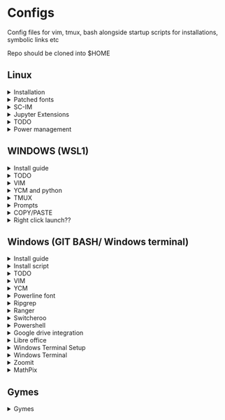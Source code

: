 Configs
=====================================================

Config files for vim, tmux, bash alongside startup scripts for
installations, symbolic links etc

Repo should be cloned into $HOME

Linux
-----------------------------------------------------
<details>
  <summary>Installation</summary>

### Installation

2. sudo apt install git 
3. Update ssh key [tutorial](https://help.github.com/articles/generating-a-new-ssh-key-and-adding-it-to-the-ssh-agent/)
    ```bash
    sudo apt install xclip
    cat /dev/zero | ssh-keygen -t ed25519 -C "hcollins345@gmail.com"
    git config --global user.email "hcollins345@gmail.com"
    git config --global user.name "hcollins345" 
    sudo apt install xclip
    xclip < ~/.ssh/id_ed25519.pub
    ```
    1. Paste clipboard into https://github.com/settings/ssh/new
4. git clone dotfiles
    ```bash
    git clone git@github.com:hcollins345/dotfiles.git
    ```
5. ./linux_startup/startup.sh
8. in usr/share/vim/vim80/syntax/tex.vim find the TexNewMathZone parts and add 
      call TexNewMathZone("E","align",1)

</details>
<details>
<summary>Patched fonts</summary>

### Adding patched fonts
https://github.com/ryanoasis/nerd-fonts#option-6-ad-hoc-curl-download
```bash
mkdir -p ~/.local/share/fonts
cd ~/.local/share/fonts && curl -fLo "Droid Sans Mono for Powerline Nerd Font Complete.otf" https://github.com/ryanoasis/nerd-fonts/raw/master/patched-fonts/DroidSansMono/complete/Droid%20Sans%20Mono%20Nerd%20Font%20Complete.otf
```
</details>
<details>
<summary>SC-IM</summary>

### SC-IM
https://github.com/andmarti1424/sc-im/wiki/Ubuntu-with-XLSX-import-&-export

```bash
sudo apt-get install -y bison libncurses5-dev libncursesw5-dev libxml2-dev libzip-dev gnuplot
git clone https://github.com/jmcnamara/libxlsxwriter.git
cd libxlsxwriter/
make
sudo make install
```
```bash
sudo ldconfig
cd ..
git clone https://github.com/andmarti1424/sc-im.git
cd sc-im/src
make
sudo make install
```
</details>
<details>
<summary>Jupyter Extensions</summary>
                              
### Jupyter Extensions:

https://github.com/lambdalisue/jupyter-vim-binding/wiki/Installation
``` {bash}
conda install jupyter_contrib_nbextensions
jupyter nbextensions_configurator enable --user

# You may need the following to create the directoy
mkdir -p $(jupyter --data-dir)/nbextensions
# Now clone the repository
cd $(jupyter --data-dir)/nbextensions
git clone https://github.com/lambdalisue/jupyter-vim-binding vim_binding
chmod -R go-w vim_binding

jupyter nbextension enable vim_binding/vim_binding
```
</details>
<details>
<summary>TODO</summary>

### TODO
- [x] Run :PluginInstall from commandline
- [ ] Insert backticks in tmux https://gist.github.com/JikkuJose/7509315
            (mod so 3 backticks will insert one backtick)

</details>
<details>
<summary>Power management</summary>                                  

Details here
https://itsfoss.com/reduce-overheating-laptops-linux/

#### tlp

```bash
sudo add-apt-repository ppa:linrunner/tlp
sudo apt-get update
sudo apt-get install tlp tlp-rdw
**If you are using ThinkPads, you require an additional step:**
sudo apt-get install tp-smapi-dkms acpi-call-dkms
```

#### thermald

```bash
sudo apt-get install thermald
```

#### CPUfreq

```bash
sudo apt-get install indicator-cpufreq
```
                            
</details>






WINDOWS (WSL1)
-------------------------------------------------------

<details>
  <summary>Install guide</summary>
  
[More Info](https://docs.microsoft.com/en-us/windows/wsl/install-win10)
1. Run command in Powershell as administer
    ```powershell
    dism.exe /online /enable-feature /featurename:Microsoft-Windows-Subsystem-Linux /all /norestart
    ```
2. Restart computer
3. Install Linux distro from [Microsoft Store](https://aka.ms/wslstore) or direct [Ubuntu 20.04 LTS](https://www.microsoft.com/store/apps/9n6svws3rx71)
4. Run Ubuntu Terminal to finish install
```bash
sudo apt update && sudo apt upgrade -y && sudo apt autoremove -y && sudo apt autoclean -y 
ln -s /mnt/c/Users/hcollins hcollins
ln -svf hcollins/OneDrive\ -\ Intel\ Corporation/ onedrive
```
1. Install WSLTTY https://github.com/mintty/wsltty/releases
2. Update ssh key 
    ```bash
    git config --global user.email "hcollins345@gmail.com" 
    git config --global user.name "hcollins345" 
    ssh-keygen -t ed25519 -C "hcollins345@gmail.com"
    clip.exe < ~/.ssh/id_ed25519.pub
    ```
    1. Paste clipboard into https://github.com/settings/ssh/new
7. Clone dotfiles repo
    ```bash
    git clone -q git@github.com:hcollins345/dotfiles.git
    bash ~/dotfiles/sync.sh 
    ```
8. make tab completion case-insensitive for all users
    ```bash
    echo 'set completion-ignore-case On' | sudo tee -a /etc/inputrc
    ```
5. change vi mode cursor styles depending on mode
    ```bash
    echo 'set vi-ins-mode-string \1\e[5 q\2' | sudo tee -a /etc/inputrc
    echo 'set vi-cmd-mode-string \1\e[2 q\2' | sudo tee -a /etc/inputrc
    echo 'set show-mode-in-prompt on' | sudo tee -a /etc/inputrc
    ```
</details>
    
<details>
  <summary>TODO</summary>
  
### TODO

#### Make ranger exiting on Q change cwd 

function ranger {
    local IFS=$'\t\n'
    local tempfile="$(mktemp -t tmp.XXXXXX)"
    local ranger_cmd=(
        command
        ranger
        --cmd="map Q chain shell echo %d > "$tempfile"; quitall"
    )
    ${ranger_cmd[@]} "$@"
    if [[ -f "$tempfile" ]] && [[ "$(cat -- "$tempfile")" != "$(echo -n `pwd`)" ]]; 
    then
        cd -- "$(cat "$tempfile")" || return
    fi
    command rm -f -- "$tempfile" 2>/dev/null
}

</details>
    
<details>
  <summary>VIM</summary>

### VIM
Default vim seems fine
```bash
git clone https://github.com/VundleVim/Vundle.vim.git ~/.vim/bundle/Vundle.vim
vim +PluginInstall +qall
```
Update vim
```bash
sudo add-apt-repository ppa:jonathonf/vim
sudo apt update && sudo apt upgrade -y && sudo apt autoremove -y && sudo apt autoclean -y 
```
Upgrading fzf.vim
```bash
sudo apt install bat silversearcher-ag
```
http://www.viemu.com/a_vi_vim_graphical_cheat_sheet_tutorial.html

</details>
<details>
  <summary>YCM and python</summary>

### YCM and python - need to install linux anaconda

https://gist.github.com/kauffmanes/5e74916617f9993bc3479f401dfec7da  
https://www.anaconda.com/products/individual (scroll to bottom of page)

```bash
curl -O https://repo.anaconda.com/archive/Anaconda3-2020.11-Linux-x86_64.sh && bash Anaconda3-2020.11-Linux-x86_64.sh -b
sudo apt -y install python3-dev cmake build-essential
python ~/.vim/bundle/YouCompleteMe/install.py
```

</details>
<details>
  <summary>TMUX</summary>

### TMUX config
```bash
git clone https://github.com/tmux-plugins/tpm ~/.tmux/plugins/tpm
```  
prefix + r # re-source tmux  
prefix + I # fetch plugins


</details>
<details>
  <summary>Prompts</summary>

### Prompts
```
\[\033]0;$TITLEPREFIX:$PWD\007\]\n\[\033[32m\]\u@\h \[\033[35m\]$MSYSTEM \[\033[33m\]\w\[\033[36m\]`__git_ps1`\[\033[0m\]\n$
```  
![Git Bash Prompt](https://github.com/hcollins345/random/blob/master/PS1_gitbash.png)  
```
\[\e]0;\u@\h: \w\a\]\[\033[01;32m\]\u@\h \[\033[0;36m\]\w\[\033[01;32m\]$(__git_ps1)\n\[\033[01;32m\]└─\[\033[0m\033[01;32m\] λ\[\033[0m\033[01;32m\] ~\[\033[0m\]
```  
![WSLTTY Prompt](https://github.com/hcollins345/random/blob/master/PS1_WSLTTY.png)

colours
https://misc.flogisoft.com/bash/tip_colors_and_formatting
More detail in .bashrc

</details>
<details>
  <summary>COPY/PASTE</summary>

### COPY/PASTE
In the WSLTTY Terminal, right click acts as both copy and paste using the windows clipboard ie. highlight and right click to copy, no highlight and right click to paste.

[WSL, TMUX and VIM copy/paste setup](https://www.youtube.com/watch?v=_MgrjgQqDcE)

First set up enable copy/paste using ctrl+shift+letter shortcuts in properties (right click image in top left corner of terminal)  
![Git Bash Prompt](https://github.com/hcollins345/random/blob/master/WSLTTY_copy_paste_settings.png)
VcXsrv - install and add config.xlaunch to startup folder
https://sourceforge.net/projects/vcxsrv/files/latest/download

```bash
cp dotfiles/config.xlaunch ~/hcollins/AppData/Roaming/Microsoft/Windows/Start\ Menu/
```


</details>
<details>
  <summary>Right click launch??</summary>

### Right click launch modification (shift right click works already by default)
Can modify registry keys or https://www.sordum.org/7615/easy-context-menu-v1-6/

</details>
  
Windows (GIT BASH/ Windows terminal)
----------------------

</details>
<details>
<summary>Install guide</summary>

### Install guide

1. Install git https://git-scm.com/download/win
2. Update ssh key 
    ```bash
    git config --global user.email "hcollins345@gmail.com" 
    git config --global user.name "hcollins345" 
    ssh-keygen -t ed25519 -C "hcollins345@gmail.com"
    clip.exe < ~/.ssh/id_ed25519.pub
    ```
    1. Paste clipboard into https://github.com/settings/ssh/new
3. Clone dotfiles repo
    ```bash
    git clone git@github.com:hcollins345/dotfiles.git
    ```
</details>
<details>
<summary>Install script</summary>

### Startup powershell script
3. cd ~\dotfiles\windows_startup
4. .\install.ps1
  
</details>
<details>
<summary>TODO</summary>
                                      
### TODO tab completion for az
https://learn.microsoft.com/en-us/cli/azure/install-azure-cli-windows?tabs=winget
                                      
</details>
<details>
<summary>VIM</summary>

### 64bit Vim
1. Install 64 bit vim - https://github.com/vim/vim-win32-installer/releases
2. Add to dotfiles/.bashrc 
    ```bash
    alias vim="vim.bat"  
    alias gvim="gvim.bat"  
    ```
3. In git bash
    ```bash
    bash ~/dotfiles/sync.sh  
    git clone https://github.com/VundleVim/Vundle.vim.git ~/.vim/bundle/Vundle.vim
    vim +PluginInstall +qall
    ```

</details>


</details>
<details>
<summary>YCM</summary>

### YCM - needs 64 bit vim and python3
1. Install cake - https://cmake.org/download/
2. Install Visual Studio Build Tools - https://visualstudio.microsoft.com/thank-you-downloading-visual-studio/?sku=BuildTools&rel=16  
        * Select Visual C++ build tools in Workloads in Visual Studio (was selected by default).  
            ![Visual studio workload screenshot](https://github.com/hcollins345/random/blob/master/visual_studio_build_tools.png)
3. Compile YCM - ```python .vim/bundle/YouCompleteMe/install.py```
4. Add Environment variable ```PYTHONPATH``` with value (update path names first), ```C:\Users\<name>\Anaconda3\Lib;C:\Users\<name>\Anaconda3\libs;C:\Users\<name>\Anaconda3\Lib\site-packages;C:\Users\<name>\Anaconda3\DLLs```

</details>
<details>
<summary>Powerline font</summary>


### POWERLINE fonts
```bash
git clone https://github.com/powerline/fonts.git --depth=1
./fonts/install.sh
rm -rf fonts
```
Navigate to ```C:\Program Files\Git\mingw64\share\fonts```, highlight all, right click and hit install

</details>
<details>
<summary>Ripgrep</summary>


### Ripgrep
Run in admin powershell
```powershell
Set-ExecutionPolicy Bypass -Scope Process -Force; [System.Net.ServicePointManager]::SecurityProtocol = [System.Net.ServicePointManager]::SecurityProtocol -bor 3072; iex ((New-Object System.Net.WebClient).DownloadString('https://chocolatey.org/install.ps1'))

choco install ripgrep
```

</details>
<details>
<summary>Ranger</summary>


### Ranger

```bash
wget https://raw.githubusercontent.com/kyoz/purify/master/ranger/purify.py -O ~/.config/ranger/colorschemes/default.py
``` 
or
```bash
curl https://raw.githubusercontent.com/kyoz/purify/master/ranger/purify.py --output ~/.config/ranger/colorschemes/default.py
```

</details>
<details>
<summary>Switcheroo</summary>

### Switcheroo
https://github.com/kvakulo/Switcheroo

</details>
<details>
<summary>Powershell</summary>

### Powershell
To use powershell scripting, run this in powershell in admin mode
```
Set-ExecutionPolicy RemoteSigned
```

</details>
<details>
<summary>Google drive integration</summary>

### Google drive integration
https://www.digitalcitizen.life/set-up-add-google-drive-file-explorer/

</details>
<details>
<summary>Libre office</summary>

### Libre office
https://www.libreoffice.org/download/download/

</details>
<details>
<summary>Windows Terminal Setup</summary>

### Windows terminal setup
Copied from https://www.youtube.com/watch?v=VT2L1SXFq9U


</details>
<details>
<summary>Windows Terminal</summary>

### Windows Termainal
You can download window terminal from the microsoft store installed on all windows machines

</details>
<details>
<summary>Zoomit</summary>

### Zoomit
https://docs.microsoft.com/en-us/sysinternals/downloads/zoomit
Copy the 64 bit version to startup folder and it will run by default

</details>
<details>
<summary>MathPix</summary>

### Mathpix (for screenshots/tex)
https://mathpix.com/

</details>

Gymes
------------------------------

<details>
<summary>Gymes</summary>

### Windows Monitor Overlay
https://www.msi.com/Landing/afterburner

</details>

